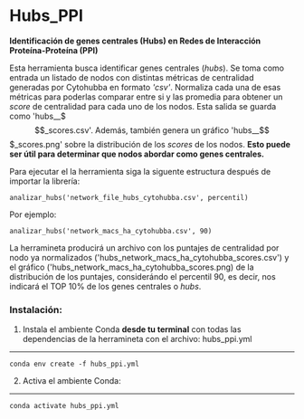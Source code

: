 # **Hubs_PPI**
**Identificación de genes centrales (Hubs) en Redes de Interacción Proteína-Proteína (PPI)**

Esta herramienta busca identificar genes centrales (*hubs*). Se toma como entrada un listado de nodos con distintas métricas de centralidad generadas por Cytohubba en formato *'csv'*. Normaliza cada una de esas métricas para poderlas comparar entre si y las promedia para obtener un *score* de centralidad para cada uno de los nodos. Esta salida se guarda como 'hubs__$$$_scores.csv'. Además, también genera un gráfico 'hubs__$$$_scores.png' sobre la distribución de los *scores* de los nodos. **Esto puede ser útil para determinar que nodos abordar como genes centrales.**

Para ejecutar el la herramienta siga la siguente estructura después de importar la librería:

    analizar_hubs('network_file_hubs_cytohubba.csv', percentil)

Por ejemplo: 

    analizar_hubs('network_macs_ha_cytohubba.csv', 90)

La herramineta producirá un archivo con los puntajes de centralidad por nodo ya normalizados ('hubs_network_macs_ha_cytohubba_scores.csv') y el gráfico ('hubs_network_macs_ha_cytohubba_scores.png) de la distribución de los puntajes, considerándo el percentil 90, es decir, nos indicará el TOP 10% de los genes centrales o *hubs*.

### **Instalación:** 
1. Instala el ambiente Conda **desde tu terminal** con todas las dependencias de la herramineta con el archivo: hubs_ppi.yml  
---
    conda env create -f hubs_ppi.yml

2. Activa el ambiente Conda:
---
    conda activate hubs_ppi.yml


